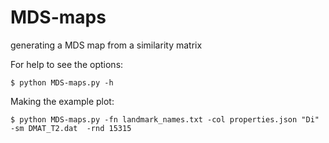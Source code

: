 # MDS-maps
generating a MDS map from a similarity matrix

For help to see the options:

    $ python MDS-maps.py -h 


Making the example plot:

    $ python MDS-maps.py -fn landmark_names.txt -col properties.json "Di" -sm DMAT_T2.dat  -rnd 15315



